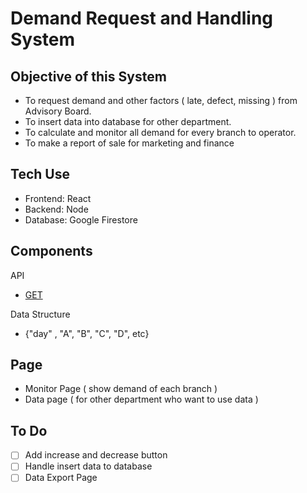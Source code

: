 # Demand Request and Handling System

## Objective of this System

- To request demand and other factors ( late, defect, missing ) from Advisory Board.
- To insert data into database for other department.
- To calculate and monitor all demand for every branch to operator.
- To make a report of sale for marketing and finance

## Tech Use

- Frontend: React
- Backend: Node
- Database: Google Firestore

## Components

API

- [GET](https://ibmapi.onrender.com/Demand/)

Data Structure

- {"day" , "A", "B", "C", "D", etc}

## Page

- Monitor Page ( show demand of each branch )
- Data page ( for other department who want to use data )

## To Do

- [ ] Add increase and decrease button
- [ ] Handle insert data to database
- [ ] Data Export Page
